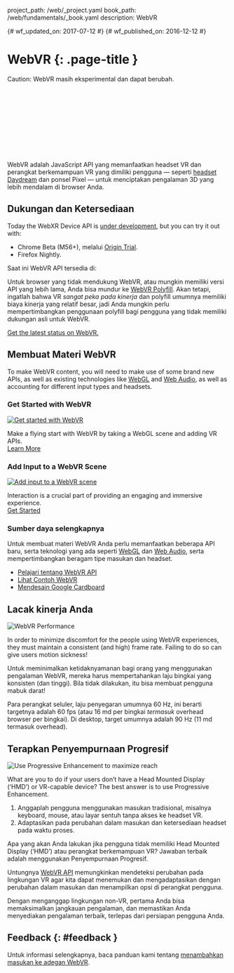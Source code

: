 project_path: /web/_project.yaml book_path: /web/fundamentals/_book.yaml description: WebVR

{# wf_updated_on: 2017-07-12 #} {# wf_published_on: 2016-12-12 #}

# WebVR {: .page-title }

Caution: WebVR masih eksperimental dan dapat berubah.

<div class="video-wrapper">
  <iframe class="devsite-embedded-youtube-video" data-video-id="jT2mR9WzJ7Y"
          data-autohide="1" data-showinfo="0" frameborder="0" allowfullscreen>
  </iframe>
</div>

WebVR adalah JavaScript API yang memanfaatkan headset VR dan perangkat berkemampuan VR yang dimiliki pengguna — seperti [headset Daydream](https://vr.google.com/daydream/) dan ponsel Pixel — untuk menciptakan pengalaman 3D yang lebih mendalam di browser Anda.

<div class="clearfix"></div>

## Dukungan dan Ketersediaan

Today the WebXR Device API is [under development](https://www.chromestatus.com/features/5680169905815552), but you can try it out with:

* Chrome Beta (M56+), melalui [Origin Trial](https://github.com/jpchase/OriginTrials/blob/gh-pages/developer-guide.md).
* Firefox Nightly.

Saat ini WebVR API tersedia di:

Untuk browser yang tidak mendukung WebVR, atau mungkin memiliki versi API yang lebih lama, Anda bisa mundur ke [WebVR Polyfill](https://github.com/googlevr/webvr-polyfill). Akan tetapi, ingatlah bahwa VR *sangat peka pada kinerja* dan polyfill umumnya memiliki biaya kinerja yang relatif besar, jadi Anda mungkin perlu mempertimbangkan penggunaan polyfill bagi pengguna yang tidak memiliki dukungan asli untuk WebVR.

[Get the latest status on WebVR.](./status/)

## Membuat Materi WebVR

To make WebVR content, you will need to make use of some brand new APIs, as well as existing technologies like [WebGL](https://developer.mozilla.org/en-US/docs/Web/API/WebGL_API/Tutorial) and [Web Audio](https://developer.mozilla.org/en-US/docs/Web/API/Web_Audio_API), as well as accounting for different input types and headsets.

<div class="attempt-left">
  <h3>Get Started with WebVR</h3>
  <a href="./getting-started-with-webvr/">
    <img src="img/getting-started-with-webvr.jpg" alt="Get started with WebVR" />
  </a>
  <p>
    Make a flying start with WebVR by taking a WebGL scene and adding VR APIs.<br>
    <a href="./getting-started-with-webvr/">Learn More</a>
  </p>
</div>

<div class="attempt-right">
  <h3>Add Input to a WebVR Scene</h3>
  <a href="./adding-input-to-a-webvr-scene/">
    <img src="img/adding-input-to-a-webvr-scene.jpg" alt="Add input to a WebVR scene" />
  </a>
  <p>
    Interaction is a crucial part of providing an engaging and immersive experience.<br>
    <a href="./adding-input-to-a-webvr-scene/">Get Started</a>
  </p>
</div>

<div class="clearfix"></div>

### Sumber daya selengkapnya

Untuk membuat materi WebVR Anda perlu memanfaatkan beberapa API baru, serta teknologi yang ada seperti [WebGL](https://developer.mozilla.org/en-US/docs/Web/API/WebGL_API/Tutorial) dan [Web Audio](https://developer.mozilla.org/en-US/docs/Web/API/Web_Audio_API), serta mempertimbangkan beragam tipe masukan dan headset.

* [Pelajari tentang WebVR API](https://developer.mozilla.org/en-US/docs/Web/API/WebVR_API)
* [Lihat Contoh WebVR](https://webvr.info/samples/)
* [Mendesain Google Cardboard](https://www.google.com/design/spec-vr/designing-for-google-cardboard/a-new-dimension.html)

## Lacak kinerja Anda

<img src="img/oce.png" class="attempt-right" alt="WebVR Performance" />

In order to minimize discomfort for the people using WebVR experiences, they must maintain a consistent (and high) frame rate. Failing to do so can give users motion sickness!

Untuk meminimalkan ketidaknyamanan bagi orang yang menggunakan pengalaman WebVR, mereka harus mempertahankan laju bingkai yang konsisten (dan tinggi). Bila tidak dilakukan, itu bisa membuat pengguna mabuk darat!

Para perangkat seluler, laju penyegaran umumnya 60 Hz, ini berarti targetnya adalah 60 fps (atau 16 md per bingkai *termasuk* overhead browser per bingkai). Di desktop, target umumnya adalah 90 Hz (11 md termasuk overhead).

## Terapkan Penyempurnaan Progresif

<img src="img/touch-input.png" class="attempt-right"
  alt="Use Progressive Enhancement to maximize reach" />

What are you to do if your users don’t have a Head Mounted Display (‘HMD’) or VR-capable device? The best answer is to use Progressive Enhancement.

1. Anggaplah pengguna menggunakan masukan tradisional, misalnya keyboard, mouse, atau layar sentuh tanpa akses ke headset VR.
2. Adaptasikan pada perubahan dalam masukan dan ketersediaan headset pada waktu proses.

Apa yang akan Anda lakukan jika pengguna tidak memiliki Head Mounted Display (‘HMD’) atau perangkat berkemampuan VR? Jawaban terbaik adalah menggunakan Penyempurnaan Progresif.

Untungnya [WebVR API](https://developer.mozilla.org/en-US/docs/Web/API/WebVR_API) memungkinkan mendeteksi perubahan pada lingkungan VR agar kita dapat menemukan dan mengadaptasikan dengan perubahan dalam masukan dan menampilkan opsi di perangkat pengguna.

Dengan menganggap lingkungan non-VR, pertama Anda bisa memaksimalkan jangkauan pengalaman, dan memastikan Anda menyediakan pengalaman terbaik, terlepas dari persiapan pengguna Anda.

## Feedback {: #feedback }

Untuk informasi selengkapnya, baca panduan kami tentang [menambahkan masukan ke adegan WebVR](./adding-input-to-a-webvr-scene/).